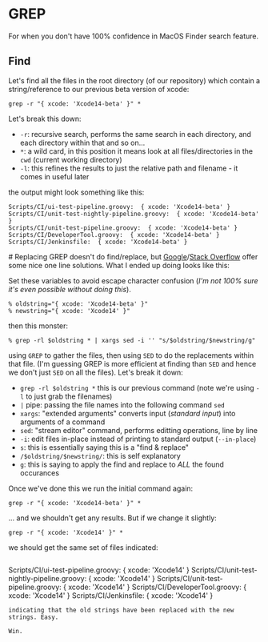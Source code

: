 # GREP
For when you don't have 100% confidence in MacOS Finder search feature.

## Find
Let's find all the files in the root directory (of our repository) which contain a string/reference to our previous beta version of xcode:
```
grep -r "{ xcode: 'Xcode14-beta' }" *
```
Let's break this down:
* `-r`: recursive search, performs the same search in each directory, and each directory within that and so on...
* `*`: a wild card, in this position it means look at all files/directories in the `cwd` (current working directory)
* `-l`: this refines the results to just the relative path and filename - it comes in useful later

the output might look something like this:
```
Scripts/CI/ui-test-pipeline.groovy:  { xcode: 'Xcode14-beta' }
Scripts/CI/unit-test-nightly-pipeline.groovy:  { xcode: 'Xcode14-beta' }
Scripts/CI/unit-test-pipeline.groovy:  { xcode: 'Xcode14-beta' }
Scripts/CI/DeveloperTool.groovy:  { xcode: 'Xcode14-beta' }
Scripts/CI/Jenkinsfile:  { xcode: 'Xcode14-beta' }
```

# Replacing
GREP doesn't do find/replace, but [Google](https://Google.com)/[Stack Overflow](https://stackoverflow.com/) offer some nice one line solutions. What I ended up doing looks like this:

Set these variables to avoid escape character confusion (_I'm not 100% sure it's even possible without doing this_).
```
% oldstring="{ xcode: 'Xcode14-beta' }"
% newstring="{ xcode: 'Xcode14' }"
```

then this monster:

```
% grep -rl $oldstring * | xargs sed -i '' "s/$oldstring/$newstring/g"
```

using `GREP` to gather the files, then using `SED` to do the replacements within that file. (I'm guessing GREP is more efficient at finding than `SED` and hence we don't just `SED` on all the files). Let's break it down:

* `grep -rl $oldstring *` this is our previous command (note we're using `-l` to just grab the filenames)
* `|` pipe: passing the file names into the following command `sed`
* `xargs`: "extended arguments" converts input (_standard input_) into arguments of a command
* `sed`: "stream editor" command, performs editting operations, line by line
* `-i`: edit files in-place instead of printing to standard output (`--in-place`)
* `s`: this is essentially saying this is a "find & replace"
* `/$oldstring/$newstring/`: this is self explanatory
* `g`: this is saying to apply the find and replace to *ALL* the found occurances

Once we've done this we run the initial command again:
```
grep -r "{ xcode: 'Xcode14-beta' }" *
```
... and we shouldn't get any results.
But if we change it slightly: 
```
grep -r "{ xcode: 'Xcode14' }" *
```
we should get the same set of files indicated:
```
```
Scripts/CI/ui-test-pipeline.groovy:  { xcode: 'Xcode14' }
Scripts/CI/unit-test-nightly-pipeline.groovy:  { xcode: 'Xcode14' }
Scripts/CI/unit-test-pipeline.groovy:  { xcode: 'Xcode14' }
Scripts/CI/DeveloperTool.groovy:  { xcode: 'Xcode14' }
Scripts/CI/Jenkinsfile:  { xcode: 'Xcode14' }
```
indicating that the old strings have been replaced with the new strings. Easy.

Win.